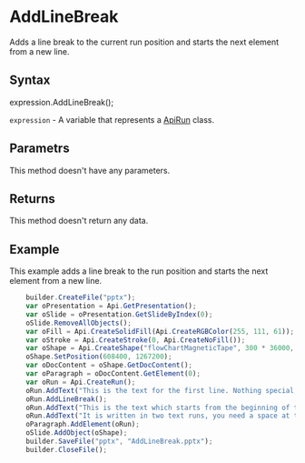 # AddLineBreak

Adds a line break to the current run position and starts the next element from a new line.

## Syntax

expression.AddLineBreak();

`expression` - A variable that represents a [ApiRun](../ApiRun.md) class.

## Parametrs

This method doesn't have any parameters.

## Returns

This method doesn't return any data.
## Example

This example adds a line break to the run position and starts the next element from a new line.

```javascript
	builder.CreateFile("pptx");
	var oPresentation = Api.GetPresentation();
	var oSlide = oPresentation.GetSlideByIndex(0);
	oSlide.RemoveAllObjects();
	var oFill = Api.CreateSolidFill(Api.CreateRGBColor(255, 111, 61));
	var oStroke = Api.CreateStroke(0, Api.CreateNoFill());
	var oShape = Api.CreateShape("flowChartMagneticTape", 300 * 36000, 130 * 36000, oFill, oStroke);
	oShape.SetPosition(608400, 1267200);
	var oDocContent = oShape.GetDocContent();
	var oParagraph = oDocContent.GetElement(0);
	var oRun = Api.CreateRun();
	oRun.AddText("This is the text for the first line. Nothing special.");
	oRun.AddLineBreak();
	oRun.AddText("This is the text which starts from the beginning of the second line. ");
	oRun.AddText("It is written in two text runs, you need a space at the end of the first run sentence to separate them.");
	oParagraph.AddElement(oRun);
	oSlide.AddObject(oShape);
	builder.SaveFile("pptx", "AddLineBreak.pptx");
	builder.CloseFile();
```